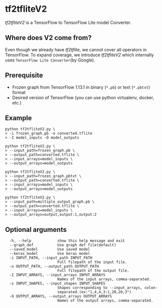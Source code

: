 # tf2tfliteV2

_tf2tfliteV2_ is a TensorFlow to TensorFlow Lite model Converter.

## Where does V2 come from?
Even though we already have _tf2tflite_, we cannot cover all operators in TensorFlow. To expand coverage, we introduce _tf2tfliteV2_ which internally uses `TensorFlow Lite Converter`(by Google).

## Prerequisite
- Frozen graph from TensorFlow 1.13.1 in binary (`*.pb`) or text (`*.pbtxt`) format
- Desired version of TensorFlow (you can use python virtualenv, docker, etc.)

## Example
```
python tf2tfliteV2.py \
> -i frozen_graph.pb -o converted.tflite
> -I model_inputs -O model_outputs
```
```
python tf2tfliteV2.py \
> --input_path=frozen_graph.pb \
> --output_path=converted.tflite \
> --input_arrays=model_inputs \
> --output_arrays=model_outputs

```
```
python tf2tfliteV2.py \
> --input_path=frozen_graph.pbtxt \
> --output_path=converted.tflite \
> --input_arrays=model_inputs \
> --output_arrays=model_outputs
```
```
python tf2tfliteV2.py \
> --input_path=multiple_output_graph.pb \
> --output_path=converted.tflite \
> --input_arrays=model_inputs \
> --output_arrays=output,output:1,output:2
```

## Optional arguments
```
  -h, --help            show this help message and exit
  --graph_def           Use graph def file(default)
  --saved_model         Use saved model
  --keras_model         Use keras model
  -i INPUT_PATH, --input_path INPUT_PATH
                        Full filepath of the input file.
  -o OUTPUT_PATH, --output_path OUTPUT_PATH
                        Full filepath of the output file.
  -I INPUT_ARRAYS, --input_arrays INPUT_ARRAYS
                        Names of the input arrays, comma-separated.
  -s INPUT_SHAPES, --input_shapes INPUT_SHAPES
                        Shapes corresponding to --input_arrays, colon-
                        separated.(ex:"1,4,4,3:1,20,20,3")
  -O OUTPUT_ARRAYS, --output_arrays OUTPUT_ARRAYS
                        Names of the output arrays, comma-separated.

```
